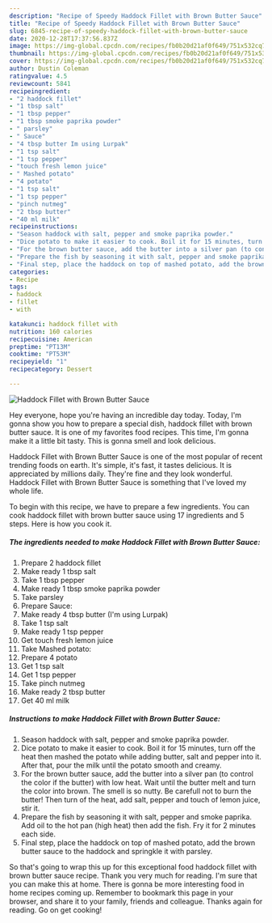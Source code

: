 ```yaml
---
description: "Recipe of Speedy Haddock Fillet with Brown Butter Sauce"
title: "Recipe of Speedy Haddock Fillet with Brown Butter Sauce"
slug: 6845-recipe-of-speedy-haddock-fillet-with-brown-butter-sauce
date: 2020-12-28T17:37:56.837Z
image: https://img-global.cpcdn.com/recipes/fb0b20d21af0f649/751x532cq70/haddock-fillet-with-brown-butter-sauce-recipe-main-photo.jpg
thumbnail: https://img-global.cpcdn.com/recipes/fb0b20d21af0f649/751x532cq70/haddock-fillet-with-brown-butter-sauce-recipe-main-photo.jpg
cover: https://img-global.cpcdn.com/recipes/fb0b20d21af0f649/751x532cq70/haddock-fillet-with-brown-butter-sauce-recipe-main-photo.jpg
author: Dustin Coleman
ratingvalue: 4.5
reviewcount: 5841
recipeingredient:
- "2 haddock fillet"
- "1 tbsp salt"
- "1 tbsp pepper"
- "1 tbsp smoke paprika powder"
- " parsley"
- " Sauce"
- "4 tbsp butter Im using Lurpak"
- "1 tsp salt"
- "1 tsp pepper"
- "touch fresh lemon juice"
- " Mashed potato"
- "4 potato"
- "1 tsp salt"
- "1 tsp pepper"
- "pinch nutmeg"
- "2 tbsp butter"
- "40 ml milk"
recipeinstructions:
- "Season haddock with salt, pepper and smoke paprika powder."
- "Dice potato to make it easier to cook. Boil it for 15 minutes, turn off the heat then mashed the potato while adding butter, salt and pepper into it. After that, pour the milk until the potato smooth and creamy."
- "For the brown butter sauce, add the butter into a silver pan (to control the color if the butter) with low heat. Wait until the butter melt and turn the color into brown. The smell is so nutty. Be carefull not to burn the butter! Then turn of the heat, add salt, pepper and touch of lemon juice, stir it."
- "Prepare the fish by seasoning it with salt, pepper and smoke paprika. Add oil to the hot pan (high heat) then add the fish. Fry it for 2 minutes each side."
- "Final step, place the haddock on top of mashed potato, add the brown butter sauce to the haddock and springkle it with parsley."
categories:
- Recipe
tags:
- haddock
- fillet
- with

katakunci: haddock fillet with 
nutrition: 160 calories
recipecuisine: American
preptime: "PT13M"
cooktime: "PT53M"
recipeyield: "1"
recipecategory: Dessert

---
```



![Haddock Fillet with Brown Butter Sauce](https://img-global.cpcdn.com/recipes/fb0b20d21af0f649/751x532cq70/haddock-fillet-with-brown-butter-sauce-recipe-main-photo.jpg)

Hey everyone, hope you're having an incredible day today. Today, I'm gonna show you how to prepare a special dish, haddock fillet with brown butter sauce. It is one of my favorites food recipes. This time, I'm gonna make it a little bit tasty. This is gonna smell and look delicious.



Haddock Fillet with Brown Butter Sauce is one of the most popular of recent trending foods on earth. It's simple, it's fast, it tastes delicious. It is appreciated by millions daily. They're fine and they look wonderful. Haddock Fillet with Brown Butter Sauce is something that I've loved my whole life.


To begin with this recipe, we have to prepare a few ingredients. You can cook haddock fillet with brown butter sauce using 17 ingredients and 5 steps. Here is how you cook it.

<!--inarticleads1-->

##### The ingredients needed to make Haddock Fillet with Brown Butter Sauce:

1. Prepare 2 haddock fillet
1. Make ready 1 tbsp salt
1. Take 1 tbsp pepper
1. Make ready 1 tbsp smoke paprika powder
1. Take  parsley
1. Prepare  Sauce:
1. Make ready 4 tbsp butter (I&#39;m using Lurpak)
1. Take 1 tsp salt
1. Make ready 1 tsp pepper
1. Get touch fresh lemon juice
1. Take  Mashed potato:
1. Prepare 4 potato
1. Get 1 tsp salt
1. Get 1 tsp pepper
1. Take pinch nutmeg
1. Make ready 2 tbsp butter
1. Get 40 ml milk




<!--inarticleads2-->

##### Instructions to make Haddock Fillet with Brown Butter Sauce:

1. Season haddock with salt, pepper and smoke paprika powder.
1. Dice potato to make it easier to cook. Boil it for 15 minutes, turn off the heat then mashed the potato while adding butter, salt and pepper into it. After that, pour the milk until the potato smooth and creamy.
1. For the brown butter sauce, add the butter into a silver pan (to control the color if the butter) with low heat. Wait until the butter melt and turn the color into brown. The smell is so nutty. Be carefull not to burn the butter! Then turn of the heat, add salt, pepper and touch of lemon juice, stir it.
1. Prepare the fish by seasoning it with salt, pepper and smoke paprika. Add oil to the hot pan (high heat) then add the fish. Fry it for 2 minutes each side.
1. Final step, place the haddock on top of mashed potato, add the brown butter sauce to the haddock and springkle it with parsley.




So that's going to wrap this up for this exceptional food haddock fillet with brown butter sauce recipe. Thank you very much for reading. I'm sure that you can make this at home. There is gonna be more interesting food in home recipes coming up. Remember to bookmark this page in your browser, and share it to your family, friends and colleague. Thanks again for reading. Go on get cooking!
